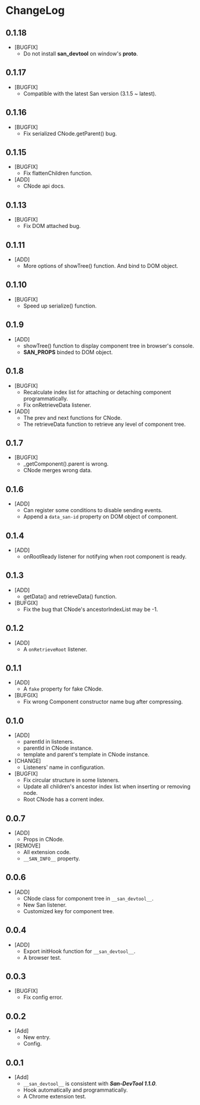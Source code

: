 ChangeLog
=========


0.1.18
-------
 - [BUGFIX]
   - Do not install __san_devtool__ on window's __proto__.


0.1.17
-------
 - [BUGFIX]
   - Compatible with the latest San version (3.1.5 ~ latest).


0.1.16
-------
 - [BUGFIX]
   - Fix serialized CNode.getParent() bug.


0.1.15
-------
 - [BUGFIX]
   - Fix flattenChildren function.
 - [ADD]
   - CNode api docs.


0.1.13
-------
 - [BUGFIX]
   - Fix DOM attached bug.


0.1.11
-------
 - [ADD]
   - More options of showTree() function. And bind to DOM object.


0.1.10
-------
 - [BUGFIX]
   - Speed up serialize() function.


0.1.9
-------
 - [ADD]
   - showTree() function to display component tree in browser's console.
   - __SAN_PROPS__ binded to DOM object.


0.1.8
-------
 - [BUGFIX]
   - Recalculate index list for attaching or detaching component programmatically.
   - Fix onRetrieveData listener.
 - [ADD]
   - The prev and next functions for CNode.
   - The retrieveData function to retrieve any level of component tree.


0.1.7
-------
 - [BUGFIX]
   - _getComponent().parent is wrong.
   - CNode merges wrong data.


0.1.6
-------
 - [ADD]
   - Can register some conditions to disable sending events.
   - Append a `data_san-id` property on DOM object of component.


0.1.4
-------
 - [ADD]
   - onRootReady listener for notifying when root component is ready.


0.1.3
-------
 - [ADD]
   - getData() and retrieveData() function.
- [BUFGIX]
   - Fix the bug that CNode's ancestorIndexList may be -1.


0.1.2
-------
 - [ADD]
   - A `onRetrieveRoot` listener.


0.1.1
-------
 - [ADD]
   - A `fake` property for fake CNode.
 - [BUFGIX]
   - Fix wrong Component constructor name bug after compressing.


0.1.0
-------
 - [ADD]
   - parentId in listeners.
   - parentId in CNode instance.
   - template and parent's template in CNode instance.
 - [CHANGE]
   - Listeners' name in configuration.
 - [BUGFIX]
   - Fix circular structure in some listeners.
   - Update all children's ancestor index list when inserting or removing node.
   - Root CNode has a corrent index.


0.0.7
-------
 - [ADD]
   - Props in CNode.
 - [REMOVE]
   - All extension code.
   - `__SAN_INFO__` property.


0.0.6
-------
 - [ADD]
   - CNode class for component tree in `__san_devtool__`.
   - New San listener.
   - Customized key for component tree.


0.0.4
-------
 - [ADD]
   - Export initHook function for `__san_devtool__`.
   - A browser test.


0.0.3
-------
 - [BUGFIX]
   - Fix config error.


0.0.2
-------
 - [Add]
   - New entry.
   - Config.


0.0.1
-------
 - [Add]
   - `__san_devtool__` is consistent with ***San-DevTool 1.1.0***.
   - Hook automatically and programmatically.
   - A Chrome extension test.
